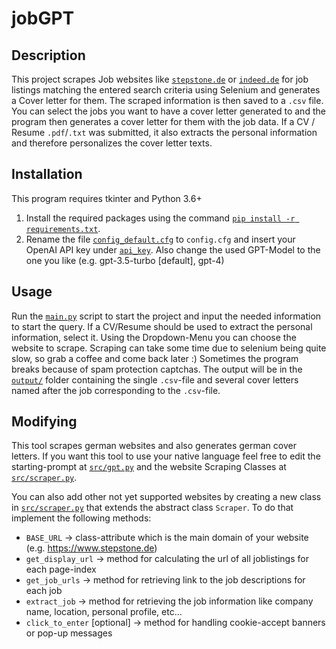# jobGPT

## Description

This project scrapes Job websites like [`stepstone.de`](https://www.stepstone.de) or [`indeed.de`](https://de.indeed.com) for job listings matching the entered search criteria using Selenium and generates a Cover letter for them. The scraped information is then saved to a `.csv` file. You can select the jobs you want to have a cover letter generated to and the program then generates a cover letter for them with the job data. If a CV / Resume `.pdf`/`.txt` was submitted, it also extracts the personal information and therefore personalizes the cover letter texts.

## Installation

This program requires tkinter and Python 3.6+
1. Install the required packages using the command [`pip install -r requirements.txt`](requirements.txt).
2. Rename the file [`config_default.cfg`](config_default.cfg) to `config.cfg` and insert your OpenAI API key under [`api_key`](config_default.cfg). Also change the used GPT-Model to the one you like (e.g. gpt-3.5-turbo [default], gpt-4)

## Usage

Run the [`main.py`](main.py) script to start the project and input the needed information to start the query. If a CV/Resume should be used to extract the personal information, select it. Using the Dropdown-Menu you can choose the website to scrape. Scraping can take some time due to selenium being quite slow, so grab a coffee and come back later :) Sometimes the program breaks because of spam protection captchas. The output will be in the [`output/`](/output/) folder containing the single `.csv`-file and several cover letters named after the job corresponding to the `.csv`-file.

## Modifying

This tool scrapes german websites and also generates german cover letters. If you want this tool to use your native language feel free to edit the starting-prompt at [`src/gpt.py`](/src/gpt.py) and the website Scraping Classes at [`src/scraper.py`](/src/scraper.py).

You can also add other not yet supported websites by creating a new class in [`src/scraper.py`](/src/scraper.py) that extends the abstract class `Scraper`. To do that implement the following methods:
- `BASE_URL` -> class-attribute which is the main domain of your website (e.g. https://www.stepstone.de)
- `get_display_url` -> method for calculating the url of all joblistings for each page-index
- `get_job_urls` -> method for retrieving link to the job descriptions for each job
- `extract_job` -> method for retrieving the job information like company name, location, personal profile, etc...
- `click_to_enter` [optional] -> method for handling cookie-accept banners or pop-up messages
